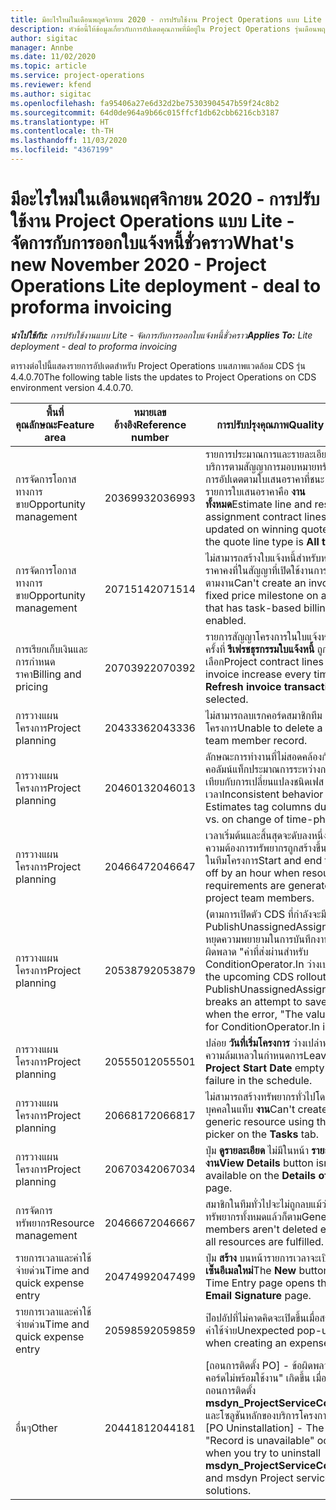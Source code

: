```yaml
---
title: มีอะไรใหม่ในเดือนพฤศจิกายน 2020 - การปรับใช้งาน Project Operations แบบ Lite - จัดการกับการออกใบแจ้งหนี้ชั่วคราว
description: หัวข้อนี้ให้ข้อมูลเกี่ยวกับการอัปเดตคุณภาพที่มีอยู่ใน Project Operations รุ่นเดือนพฤศจิกายน 2020 สำหรับการปรับใช้งาน Project Operations แบบ Lite - จัดการกับการออกใบแจ้งหนี้ชั่วคราว
author: sigitac
manager: Annbe
ms.date: 11/02/2020
ms.topic: article
ms.service: project-operations
ms.reviewer: kfend
ms.author: sigitac
ms.openlocfilehash: fa95406a27e6d32d2be75303904547b59f24c8b2
ms.sourcegitcommit: 64d0de964a9b66c015ffcf1db62cbb6216cb3187
ms.translationtype: HT
ms.contentlocale: th-TH
ms.lasthandoff: 11/03/2020
ms.locfileid: "4367199"
---
```

# <a name="whats-new-november-2020---project-operations-lite-deployment---deal-to-proforma-invoicing"></a><span data-ttu-id="b98e5-103">มีอะไรใหม่ในเดือนพฤศจิกายน 2020 - การปรับใช้งาน Project Operations แบบ Lite - จัดการกับการออกใบแจ้งหนี้ชั่วคราว</span><span class="sxs-lookup"><span data-stu-id="b98e5-103">What's new November 2020 - Project Operations Lite deployment - deal to proforma invoicing</span></span>

<span data-ttu-id="b98e5-104">_**นำไปใช้กับ:** การปรับใช้งานแบบ Lite - จัดการกับการออกใบแจ้งหนี้ชั่วคราว_</span><span class="sxs-lookup"><span data-stu-id="b98e5-104">_**Applies To:** Lite deployment - deal to proforma invoicing_</span></span>

<span data-ttu-id="b98e5-105">ตารางต่อไปนี้แสดงรายการอัปเดตสำหรับ Project Operations บนสภาพแวดล้อม CDS รุ่น 4.4.0.70</span><span class="sxs-lookup"><span data-stu-id="b98e5-105">The following table lists the updates to Project Operations on CDS environment version 4.4.0.70.</span></span>

| <span data-ttu-id="b98e5-106">พื้นที่คุณลักษณะ</span><span class="sxs-lookup"><span data-stu-id="b98e5-106">Feature area</span></span>                 | <span data-ttu-id="b98e5-107">หมายเลขอ้างอิง</span><span class="sxs-lookup"><span data-stu-id="b98e5-107">Reference number</span></span> | <span data-ttu-id="b98e5-108">การปรับปรุงคุณภาพ</span><span class="sxs-lookup"><span data-stu-id="b98e5-108">Quality update</span></span>                                                                                                                                                                    |
|------------------------------|------------------|-----------------------------------------------------------------------------------------------------------------------------------------------------------------------------------|
| <span data-ttu-id="b98e5-109">  การจัดการโอกาสทางการขาย</span><span class="sxs-lookup"><span data-stu-id="b98e5-109">Opportunity management</span></span>       | <span data-ttu-id="b98e5-110">2036993</span><span class="sxs-lookup"><span data-stu-id="b98e5-110">2036993</span></span>          | <span data-ttu-id="b98e5-111">รายการประมาณการและรายละเอียดการให้บริการตามสัญญาการมอบหมายทรัพยากรได้รับการอัปเดตตามใบเสนอราคาที่ชนะ เมื่อประเภทรายการใบเสนอราคาคือ **งานทั้งหมด**</span><span class="sxs-lookup"><span data-stu-id="b98e5-111">Estimate line and resource   assignment contract lines are updated on winning quotes when the quote line   type is **All tasks**.</span></span>                                                 |
| <span data-ttu-id="b98e5-112">  การจัดการโอกาสทางการขาย</span><span class="sxs-lookup"><span data-stu-id="b98e5-112">Opportunity management</span></span>       | <span data-ttu-id="b98e5-113">2071514</span><span class="sxs-lookup"><span data-stu-id="b98e5-113">2071514</span></span>          | <span data-ttu-id="b98e5-114">ไม่สามารถสร้างใบแจ้งหนี้สำหรับหลักเป้าหมายราคาคงที่ในสัญญาที่เปิดใช้งานการเรียกเก็บเงินตามงาน</span><span class="sxs-lookup"><span data-stu-id="b98e5-114">Can't create an invoice for a   fixed price milestone on a contract that has task-based billing enabled.</span></span>                                                                          |
| <span data-ttu-id="b98e5-115">การเรียกเก็บเงินและการกำหนดราคา</span><span class="sxs-lookup"><span data-stu-id="b98e5-115">Billing and pricing</span></span>          | <span data-ttu-id="b98e5-116">2070392</span><span class="sxs-lookup"><span data-stu-id="b98e5-116">2070392</span></span>          | <span data-ttu-id="b98e5-117">รายการสัญญาโครงการในใบแจ้งหนี้เพิ่มขึ้นทุกครั้งที่ **รีเฟรชธุรกรรมใบแจ้งหนี้** ถูกเลือก</span><span class="sxs-lookup"><span data-stu-id="b98e5-117">Project contract lines on the   invoice increase every time **Refresh invoice transactions** is   selected.</span></span>                                                                       |
| <span data-ttu-id="b98e5-118">การวางแผนโครงการ</span><span class="sxs-lookup"><span data-stu-id="b98e5-118">Project planning</span></span>             | <span data-ttu-id="b98e5-119">2043336</span><span class="sxs-lookup"><span data-stu-id="b98e5-119">2043336</span></span>          | <span data-ttu-id="b98e5-120">ไม่สามารถลบเรกคอร์ดสมาชิกทีมโครงการ</span><span class="sxs-lookup"><span data-stu-id="b98e5-120">Unable to delete a project team member record.</span></span>                                                                                                                                    |
| <span data-ttu-id="b98e5-121">การวางแผนโครงการ</span><span class="sxs-lookup"><span data-stu-id="b98e5-121">Project planning</span></span>             | <span data-ttu-id="b98e5-122">2046013</span><span class="sxs-lookup"><span data-stu-id="b98e5-122">2046013</span></span>          | <span data-ttu-id="b98e5-123">ลักษณะการทำงานที่ไม่สอดคล้องกันสำหรับคอลัมน์แท็กประมาณการระหว่างการโหลดเทียบกับการเปลี่ยนแปลงชนิดเฟสเวลา</span><span class="sxs-lookup"><span data-stu-id="b98e5-123">Inconsistent behavior for   Estimates tag columns during load vs. on change of time-phase type.</span></span>                                                                                   |
| <span data-ttu-id="b98e5-124">การวางแผนโครงการ</span><span class="sxs-lookup"><span data-stu-id="b98e5-124">Project planning</span></span>             | <span data-ttu-id="b98e5-125">2046647</span><span class="sxs-lookup"><span data-stu-id="b98e5-125">2046647</span></span>          | <span data-ttu-id="b98e5-126">เวลาเริ่มต้นและสิ้นสุดจะดับลงหนึ่งชั่วโมง เมื่อความต้องการทรัพยากรถูกสร้างขึ้นจากสมาชิกในทีมโครงการ</span><span class="sxs-lookup"><span data-stu-id="b98e5-126">Start and end times are off by   an hour when resource requirements are generated from project team members.</span></span>                                                                      |
| <span data-ttu-id="b98e5-127">การวางแผนโครงการ</span><span class="sxs-lookup"><span data-stu-id="b98e5-127">Project planning</span></span>             | <span data-ttu-id="b98e5-128">2053879</span><span class="sxs-lookup"><span data-stu-id="b98e5-128">2053879</span></span>          | <span data-ttu-id="b98e5-129">(ตามการเปิดตัว CDS ที่กำลังจะมีขึ้น) PublishUnassignedAssignments หยุดความพยายามในการบันทึกงานเมื่อเกิดข้อผิดพลาด "ค่าที่ส่งผ่านสำหรับ ConditionOperator.In ว่างเปล่า"</span><span class="sxs-lookup"><span data-stu-id="b98e5-129">(Per the upcoming CDS   rollout)   PublishUnassignedAssignments   breaks an attempt to save a task when  the error, "The   value passed for ConditionOperator.In is   empty."</span></span> |
| <span data-ttu-id="b98e5-130">การวางแผนโครงการ</span><span class="sxs-lookup"><span data-stu-id="b98e5-130">Project planning</span></span>             | <span data-ttu-id="b98e5-131">2055501</span><span class="sxs-lookup"><span data-stu-id="b98e5-131">2055501</span></span>          | <span data-ttu-id="b98e5-132">ปล่อย **วันที่เริ่มโครงการ** ว่างเปล่าทำให้เกิดความล้มเหลวในกำหนดการ</span><span class="sxs-lookup"><span data-stu-id="b98e5-132">Leaving the **Project Start   Date** empty causes a failure in the schedule.</span></span>                                                                                                      |
| <span data-ttu-id="b98e5-133">การวางแผนโครงการ</span><span class="sxs-lookup"><span data-stu-id="b98e5-133">Project planning</span></span>             | <span data-ttu-id="b98e5-134">2066817</span><span class="sxs-lookup"><span data-stu-id="b98e5-134">2066817</span></span>          | <span data-ttu-id="b98e5-135">ไม่สามารถสร้างทรัพยากรทั่วไปโดยใช้ตัวเลือกบุคคลในแท็บ **งาน**</span><span class="sxs-lookup"><span data-stu-id="b98e5-135">Can't create a generic   resource   using the people picker on   the **Tasks** tab.</span></span>                                                                                               |
| <span data-ttu-id="b98e5-136">การวางแผนโครงการ</span><span class="sxs-lookup"><span data-stu-id="b98e5-136">Project planning</span></span>             | <span data-ttu-id="b98e5-137">2067034</span><span class="sxs-lookup"><span data-stu-id="b98e5-137">2067034</span></span>          | <span data-ttu-id="b98e5-138">ปุ่ม **ดูรายละเอียด** ไม่มีในหน้า **รายละเอียดของงาน**</span><span class="sxs-lookup"><span data-stu-id="b98e5-138">**View Details** button isn't available on the **Details of Task** page.</span></span>                                                                                                         |
| <span data-ttu-id="b98e5-139">การจัดการทรัพยากร</span><span class="sxs-lookup"><span data-stu-id="b98e5-139">Resource management</span></span>          | <span data-ttu-id="b98e5-140">2046667</span><span class="sxs-lookup"><span data-stu-id="b98e5-140">2046667</span></span>          | <span data-ttu-id="b98e5-141">สมาชิกในทีมทั่วไปจะไม่ถูกลบแม้ว่าจะเติมทรัพยากรทั้งหมดแล้วก็ตาม</span><span class="sxs-lookup"><span data-stu-id="b98e5-141">Generic team members aren't   deleted even after all resources are fulfilled.</span></span>                                                                                                     |
| <span data-ttu-id="b98e5-142">รายการเวลาและค่าใช้จ่ายด่วน</span><span class="sxs-lookup"><span data-stu-id="b98e5-142">Time and quick expense entry</span></span> | <span data-ttu-id="b98e5-143">2047499</span><span class="sxs-lookup"><span data-stu-id="b98e5-143">2047499</span></span>          | <span data-ttu-id="b98e5-144">ปุ่ม **สร้าง** บนหน้ารายการเวลาจะเปิดหน้า **ลายเซ็นอีเมลใหม่**</span><span class="sxs-lookup"><span data-stu-id="b98e5-144">The **New** button on the Time   Entry page opens the **New Email Signature** page.</span></span>                                                                                               |
| <span data-ttu-id="b98e5-145">รายการเวลาและค่าใช้จ่ายด่วน</span><span class="sxs-lookup"><span data-stu-id="b98e5-145">Time and quick expense entry</span></span> | <span data-ttu-id="b98e5-146">2059859</span><span class="sxs-lookup"><span data-stu-id="b98e5-146">2059859</span></span>          | <span data-ttu-id="b98e5-147">ป๊อปอัปที่ไม่คาดคิดจะเปิดขึ้นเมื่อสร้างรายการค่าใช้จ่าย</span><span class="sxs-lookup"><span data-stu-id="b98e5-147">Unexpected   pop-up opens when creating an expense entry.</span></span>                                                                                                                         |
| <span data-ttu-id="b98e5-148">อื่นๆ</span><span class="sxs-lookup"><span data-stu-id="b98e5-148">Other</span></span>                        | <span data-ttu-id="b98e5-149">2044181</span><span class="sxs-lookup"><span data-stu-id="b98e5-149">2044181</span></span>          | <span data-ttu-id="b98e5-150">[ถอนการติดตั้ง PO] - ข้อผิดพลาด "เรกคอร์ดไม่พร้อมใช้งาน" เกิดขึ้น เมื่อคุณพยายามถอนการติดตั้ง  **msdyn_ProjectServiceCore_Patch** และโซลูชันหลักของบริการโครงการ msdyn </span><span class="sxs-lookup"><span data-stu-id="b98e5-150">[PO Uninstallation] - The error,   "Record is unavailable" occurs when you try to uninstall   **msdyn_ProjectServiceCore_Patch** and msdyn Project service core solutions.</span></span>        |
